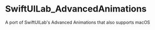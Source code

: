 # SwiftUILab_AdvancedAnimations
A port of SwiftUILab's Advanced Animations that also supports macOS
